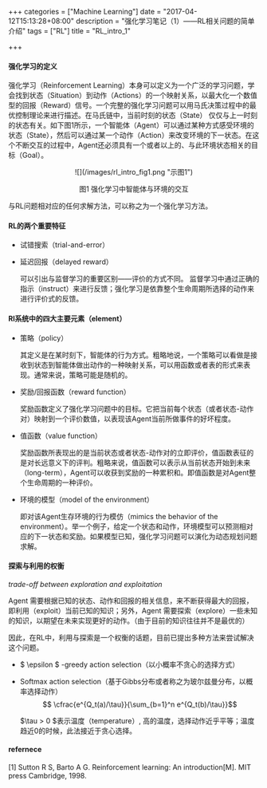 +++
categories = ["Machine Learning"]
date = "2017-04-12T15:13:28+08:00"
description = "强化学习笔记（1）——RL相关问题的简单介绍"
tags = ["RL"]
title = "RL_intro_1"

+++

<script type="text/x-mathjax-config">
  MathJax.Hub.Config({
    extensions: ["tex2jax.js"],
    jax: ["input/TeX", "output/HTML-CSS"],
    tex2jax: {
      inlineMath: [ ['$','$'], ["\\(","\\)"] ],
      displayMath: [ ['$$','$$'], ["\\[","\\]"] ],
      processEscapes: true
    },
    "HTML-CSS": { availableFonts: ["TeX"] }
  });
</script>

#### 强化学习的定义

强化学习（Reinforcement Learning）本身可以定义为一个广泛的学习问题，学会找到状态（Situation）到动作（Actions）的一个映射关系，以最大化一个数值型的回报（Reward）信号。一个完整的强化学习问题可以用马氏决策过程中的最优控制理论来进行描述。在马氏链中，当前时刻的状态（State） 仅仅与上一时刻的状态有关。如下图1所示，一个智能体（Agent）可以通过某种方式感受环境的状态（State），然后可以通过某一个动作（Action）来改变环境的下一状态。在这个不断交互的过程中，Agent还必须具有一个或者以上的、与此环境状态相关的目标（Goal）。
<center>
![](/images/rl_intro_fig1.png "示图1")

图1 强化学习中智能体与环境的交互
</center>

与RL问题相对应的任何求解方法，可以称之为一个强化学习方法。

#### RL的两个重要特征
- 试错搜索（trial-and-error）
- 延迟回报（delayed reward）

	可以引出与监督学习的重要区别——评价的方式不同。
	监督学习中通过正确的指示（instruct）来进行反馈；强化学习是依靠整个生命周期所选择的动作来进行评价式的反馈。

#### Rl系统中的四大主要元素（element）
- 策略（policy）
	
	其定义是在某时刻下，智能体的行为方式。粗略地说，一个策略可以看做是接收到状态到智能体做出动作的一种映射关系，可以用函数或者表的形式来表现。通常来说，策略可能是随机的。
	
- 奖励/回报函数（reward function）
	
	奖励函数定义了强化学习问题中的目标。它把当前每个状态（或者状态-动作对）映射到一个评价数值，以表现该Agent当前所做事件的好坏程度。
	
- 值函数（value function）

	奖励函数所表现出的是当前状态或者状态-动作对的立即评价，值函数表征的是对长远意义下的评判。粗略来说，值函数可以表示从当前状态开始到未来（long-term），Agent可以收获到奖励的一种累积和。即值函数是对Agent整个生命周期的一种评价。
	
- 环境的模型（model of the environment）
	
	即对该Agent生存环境的行为模仿（mimics the behavior of the environment）。举一个例子，给定一个状态和动作，环境模型可以预测相对应的下一状态和奖励。如果模型已知，强化学习问题可以演化为动态规划问题求解。
 

#### 探索与利用的权衡
*trade-off between exploration and exploitation*

Agent 需要根据已知的状态、动作和回报的相关信息，来不断获得最大的回报，即利用（exploit）当前已知的知识；另外，Agent 需要探索（explore）一些未知的知识，以期望在未来实现更好的动作。（由于目前的知识往往并不是最优的）

因此，在RL中，利用与探索是一个权衡的话题，目前已提出多种方法来尝试解决这个问题。

- $ \epsilon $ -greedy action selection（以小概率不贪心的选择方式）
- Softmax action selection（基于Gibbs分布或者称之为玻尔兹曼分布，以概率选择动作）
	$$ \cfrac{e^{Q_t(a)/\tau}}{\sum_{b=1}^n e^{Q_t(b)/\tau}}$$

	$\tau > 0 $表示温度（temperature）, 高的温度，选择动作近乎平等；温度趋近0的时候，此法接近于贪心选择。



#### refernece
[1] Sutton R S, Barto A G. Reinforcement learning: An introduction[M]. MIT press Cambridge, 1998.